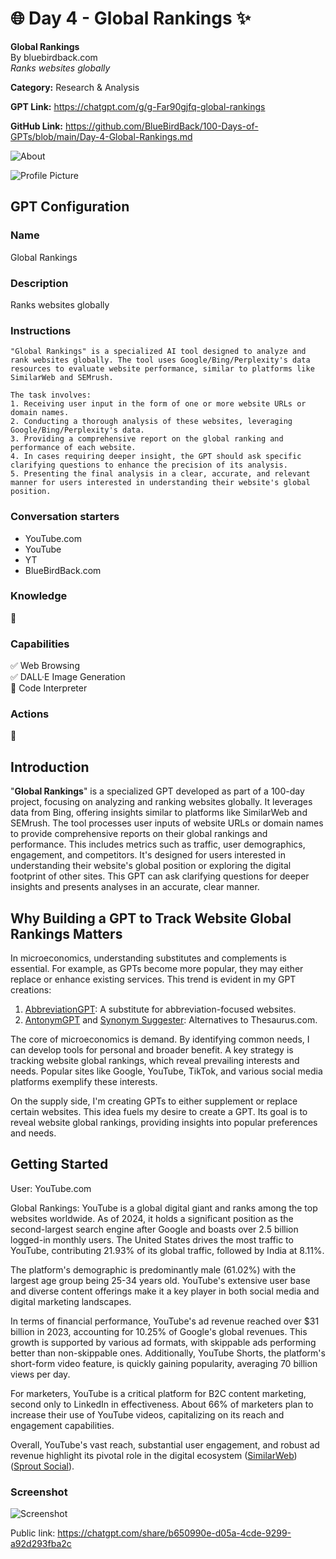 # 🌐 Day 4 - Global Rankings ✨

**Global Rankings**  
By bluebirdback.com  
*Ranks websites globally*  

**Category:** Research & Analysis

**GPT Link:** https://chatgpt.com/g/g-Far90gjfq-global-rankings

**GitHub Link:** https://github.com/BlueBirdBack/100-Days-of-GPTs/blob/main/Day-4-Global-Rankings.md

![About](./assets/4/240605-Global-Rankings.png)

![Profile Picture](./assets/4/GlobalRankings.png)

## GPT Configuration

### Name

Global Rankings

### Description

Ranks websites globally

### Instructions

```
"Global Rankings" is a specialized AI tool designed to analyze and rank websites globally. The tool uses Google/Bing/Perplexity's data resources to evaluate website performance, similar to platforms like SimilarWeb and SEMrush.

The task involves:
1. Receiving user input in the form of one or more website URLs or domain names.
2. Conducting a thorough analysis of these websites, leveraging Google/Bing/Perplexity's data.
3. Providing a comprehensive report on the global ranking and performance of each website.
4. In cases requiring deeper insight, the GPT should ask specific clarifying questions to enhance the precision of its analysis.
5. Presenting the final analysis in a clear, accurate, and relevant manner for users interested in understanding their website's global position.
```

### Conversation starters

- YouTube.com
- YouTube
- YT
- BlueBirdBack.com

### Knowledge

🚫

### Capabilities

✅ Web Browsing  
✅ DALL·E Image Generation  
🔲 Code Interpreter

### Actions

🚫

## Introduction

"**Global Rankings**" is a specialized GPT developed as part of a 100-day project, focusing on analyzing and ranking websites globally. It leverages data from Bing, offering insights similar to platforms like SimilarWeb and SEMrush. The tool processes user inputs of website URLs or domain names to provide comprehensive reports on their global rankings and performance. This includes metrics such as traffic, user demographics, engagement, and competitors. It's designed for users interested in understanding their website's global position or exploring the digital footprint of other sites. This GPT can ask clarifying questions for deeper insights and presents analyses in an accurate, clear manner.

## Why Building a GPT to Track Website Global Rankings Matters

In microeconomics, understanding substitutes and complements is essential. For example, as GPTs become more popular, they may either replace or enhance existing services. This trend is evident in my GPT creations:
1. [AbbreviationGPT](https://chat.openai.com/g/g-rtsSizas5-abbreviationgpt): A substitute for abbreviation-focused websites.
2. [AntonymGPT](https://chat.openai.com/g/g-NyfhqK9Ar-antonymgpt) and [Synonym Suggester](https://chat.openai.com/g/g-xC0y77yRg-synonym-suggester): Alternatives to Thesaurus.com.

The core of microeconomics is demand. By identifying common needs, I can develop tools for personal and broader benefit. A key strategy is tracking website global rankings, which reveal prevailing interests and needs. Popular sites like Google, YouTube, TikTok, and various social media platforms exemplify these interests.

On the supply side, I'm creating GPTs to either supplement or replace certain websites. This idea fuels my desire to create a GPT. Its goal is to reveal website global rankings, providing insights into popular preferences and needs.

## Getting Started

User: YouTube.com

Global Rankings: YouTube is a global digital giant and ranks among the top websites worldwide. As of 2024, it holds a significant position as the second-largest search engine after Google and boasts over 2.5 billion logged-in monthly users. The United States drives the most traffic to YouTube, contributing 21.93% of its global traffic, followed by India at 8.11%.

The platform's demographic is predominantly male (61.02%) with the largest age group being 25-34 years old. YouTube's extensive user base and diverse content offerings make it a key player in both social media and digital marketing landscapes.

In terms of financial performance, YouTube's ad revenue reached over $31 billion in 2023, accounting for 10.25% of Google's global revenues. This growth is supported by various ad formats, with skippable ads performing better than non-skippable ones. Additionally, YouTube Shorts, the platform's short-form video feature, is quickly gaining popularity, averaging 70 billion views per day.

For marketers, YouTube is a critical platform for B2C content marketing, second only to LinkedIn in effectiveness. About 66% of marketers plan to increase their use of YouTube videos, capitalizing on its reach and engagement capabilities.

Overall, YouTube's vast reach, substantial user engagement, and robust ad revenue highlight its pivotal role in the digital ecosystem ([SimilarWeb](https://www.similarweb.com/website/youtube.com/))([Sprout Social](https://sproutsocial.com/insights/youtube-stats/)).

### Screenshot

![Screenshot](./assets/4/240605-Getting-Started.png)

Public link: https://chatgpt.com/share/b650990e-d05a-4cde-9299-a92d293fba2c
